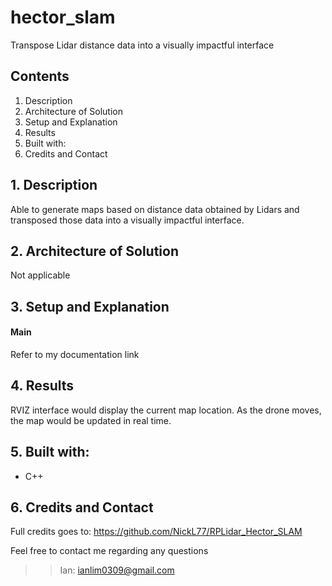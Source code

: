 # hector_slam
Transpose Lidar distance data into a visually impactful interface

## Contents
1. Description
2. Architecture of Solution
2. Setup and Explanation
3. Results
4. Built with:
5. Credits and Contact

## 1. Description
Able to generate maps based on distance data obtained by Lidars and transposed those data into a visually impactful interface. 

## 2. Architecture of Solution
Not applicable

## 3. Setup and Explanation
#### Main
Refer to my documentation link

## 4. Results
RVIZ interface would display the current map location. As the drone moves, the map would be updated in real time.

## 5. Built with:
- C++

## 6. Credits and Contact
Full credits goes to: https://github.com/NickL77/RPLidar_Hector_SLAM

Feel free to contact me regarding any questions

>>Ian: ianlim0309@gmail.com
